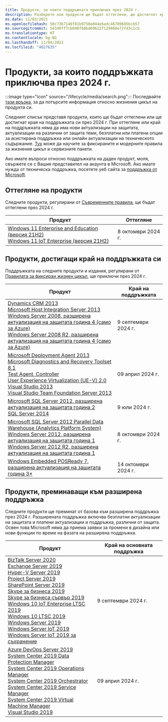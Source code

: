 ```yaml
---
title: Продукти, за които поддръжката приключва през 2024 г.
description: Разберете кои продукти ще бъдат оттеглени, ще достигнат края на поддръжката си или ще преминат от базова към разширена поддръжка през 2024 г.
ms.date: 11/03/2021
ms.openlocfilehash: 50c73b7146f81b9750a044e6adc46789685bcb57
ms.sourcegitcommit: 5d340ff7cb048f68bd696227129860e72fd3c1cb
ms.translationtype: HT
ms.contentlocale: bg-BG
ms.lasthandoff: 11/04/2021
ms.locfileid: "4027635"
---
```

# <a name="products-ending-support-in-2024"></a>Продукти, за които поддръжката приключва през 2024 г.

:::image type="icon" source="/lifecycle/media/search.png":::
Последвайте [тази връзка](/lifecycle/products/), за да потърсите информация относно жизнения цикъл на продукта си.

Следният списък представя продукти, които ще бъдат оттеглени или ще достигнат края на поддръжката си през 2024 г. При оттегляне или край на поддръжката няма да има нови актуализации на защитата, актуализации на различни от защита теми, безплатни или платени опции за асистирана поддръжка или онлайн актуализации на техническото съдържание. [Тук](/lifecycle/overview/product-end-of-support-overview) може да научите за фиксираните и модерните правила за жизнения цикъл и сервизните пакети.

Ако имате въпроси относно поддръжката на даден продукт, моля, свържете се с Вашия представител на акаунта в Microsoft. Ако имате нужда от техническа поддръжка, посетете уеб сайта за [поддръжка от Microsoft](https://support.microsoft.com/contactus/?ws=support).

## <a name="product-retirements"></a>Оттегляне на продукти

Следните продукти, регулирани от [Съвременните правила](/lifecycle/policies/modern), ще бъдат оттеглени през 2024 г.

| Продукт | Оттегляне |
| --- | --- |
| [Windows 11 Enterprise and Education (версия 21H2)](/lifecycle/products/windows-11-enterprise-and-education-version-21h2?branch=live)<br>[Windows 11 IoT Enterprise (версия 21H2)](/lifecycle/products/windows-11-iot-enterprise-version-21h2?branch=live)<br> | 8 октомври 2024 г. |




## <a name="products-reaching-end-of-support"></a>Продукти, достигащи край на поддръжката си

Поддръжката на следните продукти и издания, регулирани от [Правилата за фиксиран жизнен цикъл](/lifecycle/policies/fixed), ще приключи през 2024 г.

| Продукт | Край на поддръжката |
| --- | --- |
| [Dynamics CRM 2013](/lifecycle/products/dynamics-crm-2013?branch=live)<br>[Microsoft Host Integration Server 2013](/lifecycle/products/microsoft-host-integration-server-2013?branch=live)<br>[Windows Server 2008, разширена актуализация на защитата година 4 (само за Azure)](/lifecycle/products/windows-server-2008?branch=live)<br>[Windows Server 2008 R2, разширена актуализация на защитата година 4 (само за Azure)](/lifecycle/products/windows-server-2008-r2?branch=live)<br> | 9 септември 2024 г. |
| [Microsoft Deployment Agent 2013](/lifecycle/products/microsoft-deployment-agent-2013?branch=live)<br>[Microsoft Diagnostics and Recovery Toolset 8.1](/lifecycle/products/microsoft-diagnostics-and-recovery-toolset-81?branch=live)<br>[Test Agent, Controller](/lifecycle/products/test-agent-controller?branch=live)<br>[User Experience Virtualization (UE-V) 2.0](/lifecycle/products/user-experience-virtualization-uev-20?branch=live)<br>[Visual Studio 2013](/lifecycle/products/visual-studio-2013?branch=live)<br>[Visual Studio Team Foundation Server 2013](/lifecycle/products/visual-studio-team-foundation-server-2013?branch=live)<br> | 09 април 2024 г. |
| [Microsoft SQL Server 2012, разширена актуализация на защитата година 2](/lifecycle/products/microsoft-sql-server-2012?branch=live)<br>[SQL Server 2014](/lifecycle/products/sql-server-2014?branch=live)<br> | 9 юли 2024 г. |
| [Microsoft SQL Server 2012 Parallel Data Warehouse (Analytics Platform System)](/lifecycle/products/microsoft-sql-server-2012-parallel-data-warehouse-analytics-platform-system?branch=live)<br>[Windows Server 2012, разширена актуализация на защитата година 1](/lifecycle/products/windows-server-2012?branch=live)<br>[Windows Server 2012 R2, разширена актуализация на защитата година 1](/lifecycle/products/windows-server-2012-r2?branch=live)<br> | 8 октомври 2024 г. |
| [Windows Embedded POSReady 7, разширена актуализация на защитата година 3*](/lifecycle/products/windows-embedded-posready-7?branch=live)<br> | 14 октомври 2024 г. |


## <a name="products-moving-to-extended-support"></a>Продукти, преминаващи към разширена поддръжка

Следните продукти ще преминат от базова към разширена поддръжка през 2024 г. Разширената поддръжка включва безплатни актуализации на защитата и платени актуализации и поддръжка, различни от защита. Освен това Microsoft няма да приема заявки за промени в дизайна или нови функции по време на фазата на разширена поддръжка.

| Продукт | Край на основната поддръжка |
| --- | --- |
| [BizTalk Server 2020](/lifecycle/products/biztalk-server-2020?branch=live)<br>[Exchange Server 2019](/lifecycle/products/exchange-server-2019?branch=live)<br>[Hyper-V Server 2019](/lifecycle/products/hyperv-server-2019?branch=live)<br>[Project Server 2019](/lifecycle/products/project-server-2019?branch=live)<br>[SharePoint Server 2019](/lifecycle/products/sharepoint-server-2019?branch=live)<br>[Skype за бизнеса 2019](/lifecycle/products/skype-for-business-2019?branch=live)<br>[Skype за бизнеса сървър 2019](/lifecycle/products/skype-for-business-server-2019?branch=live)<br>[Windows 10 IoT Enterprise LTSC 2019](/lifecycle/products/windows-10-iot-enterprise-ltsc-2019?branch=live)<br>[Windows 10 LTSC 2019](/lifecycle/products/windows-10-ltsc-2019?branch=live)<br>[Windows Server 2019](/lifecycle/products/windows-server-2019?branch=live)<br>[Windows Server IoT 2019](/lifecycle/products/windows-server-iot-2019?branch=live)<br>[Windows Server IoT 2019 за съхранение](/lifecycle/products/windows-server-iot-2019-for-storage?branch=live)<br> | 9 септември 2024 г. |
| [Azure DevOps Server 2019](/lifecycle/products/azure-devops-server-2019?branch=live)<br>[System Center 2019 Data Protection Manager](/lifecycle/products/system-center-2019-data-protection-manager?branch=live)<br>[System Center 2019 Operations Manager](/lifecycle/products/system-center-2019-operations-manager?branch=live)<br>[System Center 2019 Orchestrator](/lifecycle/products/system-center-2019-orchestrator?branch=live)<br>[System Center 2019 Service Manager](/lifecycle/products/system-center-2019-service-manager?branch=live)<br>[System Center 2019 Virtual Machine Manager](/lifecycle/products/system-center-2019-virtual-machine-manager?branch=live)<br>[Visual Studio 2019](/lifecycle/products/visual-studio-2019?branch=live)<br> | 09 април 2024 г. |

